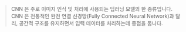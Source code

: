 ---
---

> CNN 은 주로 이미지 인식 및 처리에 사용되는 딥러닝 모델의 한 종류입니다. CNN 은 전통적인 완전 연결 신경망(Fully Connected Neural Network)과 달리, 공간적 구조를 유지하면서 입력 데이터를 처리하는데 중점을 둡니다.